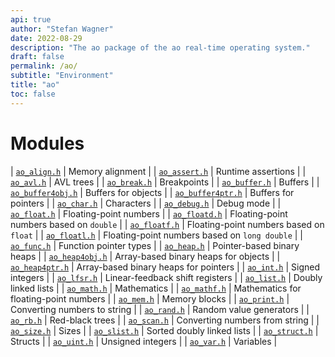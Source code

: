 ```yaml
---
api: true
author: "Stefan Wagner"
date: 2022-08-29
description: "The ao package of the ao real-time operating system."
draft: false
permalink: /ao/ 
subtitle: "Environment"
title: "ao"
toc: false
---
```


# Modules

| [`ao_align.h`](ao_align.h.md) | Memory alignment |
| [`ao_assert.h`](ao_assert.h.md) | Runtime assertions |
| [`ao_avl.h`](ao_avl.h.md) | AVL trees |
| [`ao_break.h`](ao_break.h.md) | Breakpoints |
| [`ao_buffer.h`](ao_buffer.h.md) | Buffers |
| [`ao_buffer4obj.h`](ao_buffer4obj.h.md) | Buffers for objects |
| [`ao_buffer4ptr.h`](ao_buffer4ptr.h.md) | Buffers for pointers |
| [`ao_char.h`](ao_char.h.md) | Characters |
| [`ao_debug.h`](ao_debug.h.md) | Debug mode |
| [`ao_float.h`](ao_float.h.md) | Floating-point numbers |
| [`ao_floatd.h`](ao_floatd.h.md) | Floating-point numbers based on `double` |
| [`ao_floatf.h`](ao_floatf.h.md) | Floating-point numbers based on `float` |
| [`ao_floatl.h`](ao_floatl.h.md) | Floating-point numbers based on `long double` |
| [`ao_func.h`](ao_func.h.md) | Function pointer types |
| [`ao_heap.h`](ao_heap.h.md) | Pointer-based binary heaps |
| [`ao_heap4obj.h`](ao_heap4obj.h.md) | Array-based binary heaps for objects |
| [`ao_heap4ptr.h`](ao_heap4ptr.h.md) | Array-based binary heaps for pointers |
| [`ao_int.h`](ao_int.h.md) | Signed integers |
| [`ao_lfsr.h`](ao_lfsr.h.md) | Linear-feedback shift registers |
| [`ao_list.h`](ao_list.h.md) | Doubly linked lists |
| [`ao_math.h`](ao_math.h.md) | Mathematics |
| [`ao_mathf.h`](ao_mathf.h.md) | Mathematics for floating-point numbers |
| [`ao_mem.h`](ao_mem.h.md) | Memory blocks |
| [`ao_print.h`](ao_print.h.md) | Converting numbers to string |
| [`ao_rand.h`](ao_rand.h.md) | Random value generators |
| [`ao_rb.h`](ao_rb.h.md) | Red-black trees |
| [`ao_scan.h`](ao_scan.h.md) | Converting numbers from string |
| [`ao_size.h`](ao_size.h.md) | Sizes |
| [`ao_slist.h`](ao_slist.h.md) | Sorted doubly linked lists |
| [`ao_struct.h`](ao_struct.h.md) | Structs |
| [`ao_uint.h`](ao_uint.h.md) | Unsigned integers |
| [`ao_var.h`](ao_var.h.md) | Variables |
